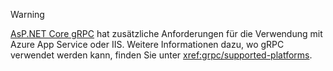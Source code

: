 > [!WARNING]
> [AsP.NET Core gRPC](xref:grpc/index) hat zusätzliche Anforderungen für die Verwendung mit Azure App Service oder IIS. Weitere Informationen dazu, wo gRPC verwendet werden kann, finden Sie unter <xref:grpc/supported-platforms>.
